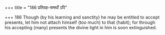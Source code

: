 +++
title = "186 प्रतिग्रह-समर्थो ऽपि"

+++
186	Though (by his learning and sanctity) he may be entitled to accept presents, let him not attach himself (too much) to that (habit); for through his accepting (many) presents the divine light in him is soon extinguished.